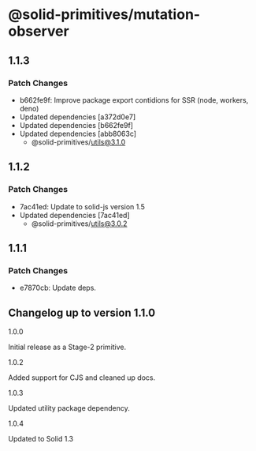 # @solid-primitives/mutation-observer

## 1.1.3

### Patch Changes

- b662fe9f: Improve package export contidions for SSR (node, workers, deno)
- Updated dependencies [a372d0e7]
- Updated dependencies [b662fe9f]
- Updated dependencies [abb8063c]
  - @solid-primitives/utils@3.1.0

## 1.1.2

### Patch Changes

- 7ac41ed: Update to solid-js version 1.5
- Updated dependencies [7ac41ed]
  - @solid-primitives/utils@3.0.2

## 1.1.1

### Patch Changes

- e7870cb: Update deps.

## Changelog up to version 1.1.0

1.0.0

Initial release as a Stage-2 primitive.

1.0.2

Added support for CJS and cleaned up docs.

1.0.3

Updated utility package dependency.

1.0.4

Updated to Solid 1.3
